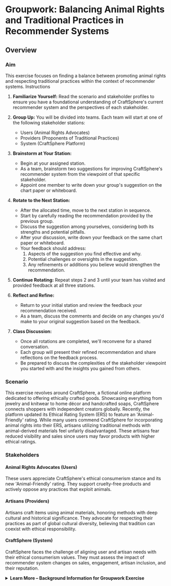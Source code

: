 # Groupwork: Balancing Animal Rights and Traditional Practices in Recommender Systems

## **Overview**

### Aim

This exercise focuses on finding a balance between promoting animal rights and respecting traditional practices within the context of recommender systems. Instructions

1. **Familiarize Yourself:** Read the scenario and stakeholder profiles to ensure you have a foundational understanding of CraftSphere's current recommender system and the perspectives of each stakeholder.
2. **Group Up:** You will be divided into teams. Each team will start at one of the following stakeholder stations:
   * Users (Animal Rights Advocates)
   * Providers (Proponents of Traditional Practices)
   * System (CraftSphere Platform)
3. **Brainstorm at Your Station:**
   * Begin at your assigned station.
   * As a team, brainstorm two suggestions for improving CraftSphere's recommender system from the viewpoint of that specific stakeholder.
   * Appoint one member to write down your group's suggestion on the chart paper or whiteboard.
4. **Rotate to the Next Station:**
   * After the allocated time, move to the next station in sequence.
   * Start by carefully reading the recommendation provided by the previous group.
   * Discuss the suggestion among yourselves, considering both its strengths and potential pitfalls.
   * After your discussion, write down your feedback on the same chart paper or whiteboard.
   * Your feedback should address:&#x20;
     1. Aspects of the suggestion you find effective and why.&#x20;
     2. Potential challenges or oversights in the suggestion.&#x20;
     3. Any refinements or additions you believe would strengthen the recommendation.
5. **Continue Rotating:** Repeat steps 2 and 3 until your team has visited and provided feedback at all three stations.
6. **Reflect and Refine:**
   * Return to your initial station and review the feedback your recommendation received.
   * As a team, discuss the comments and decide on any changes you'd make to your original suggestion based on the feedback.
7.  **Class Discussion:**

    * Once all rotations are completed, we'll reconvene for a shared conversation.
    * Each group will present their refined recommendation and share reflections on the feedback process.
    * Be prepared to discuss the complexities of the stakeholder viewpoint you started with and the insights you gained from others.&#x20;



### **Scenario**

This exercise revolves around CraftSphere, a fictional online platform dedicated to offering ethically crafted goods. Showcasing everything from jewelry and knitwear to home décor and handcrafted soaps, CraftSphere connects shoppers with independent creators globally. Recently, the platform updated its Ethical Rating System (ERS) to feature an 'Animal-Friendly' rating. While many users commend CraftSphere for incorporating animal rights into their ERS, artisans utilizing traditional methods with animal-derived materials feel unfairly disadvantaged. These artisans fear reduced visibility and sales since users may favor products with higher ethical ratings.&#x20;

### **Stakeholders**

#### **Animal Rights Advocates (Users)**

These users appreciate CraftSphere's ethical consumerism stance and its new 'Animal-Friendly' rating. They support cruelty-free products and actively oppose any practices that exploit animals.

#### **Artisans (Providers)**

Artisans craft items using animal materials, honoring methods with deep cultural and historical significance. They advocate for respecting their practices as part of global cultural diversity, believing that tradition can coexist with ethical responsibility.

#### **CraftSphere (System)**

CraftSphere faces the challenge of aligning user and artisan needs with their ethical consumerism values. They must assess the impact of recommender system changes on sales, engagement, artisan inclusion, and their reputation.

<details>

<summary><strong>Learn More – Background Information for Groupwork Exercise</strong></summary>

**Aim**

* The exericse aims to cultivate critical thinking, empathy for different perspectives, and communication skills.
* **Note:** Remember, this exercise is as much about paying attention and understanding others as it is about suggesting your own ideas. The goal isn't to "win" but to collaboratively work towards an ethical and balanced recommender system. Approach each station with an open mind and respect for diverse perspectives.

**Animal Rights Advocates (Users)**

* These users value CraftSphere's commitment to ethical consumerism and regard the new 'Animal-Friendly' rating as a positive development. They believe that companies should take a stand against practices that harm animals and that consumers should have the ability to easily choose cruelty-free products. They champion cruelty-free products and often boycott or campaign against practices that exploit animals in any form.

**Artisans (Providers)**

* These artisans craft items such as leather handbags, bone jewelry, hand-woven woolen blankets, and feathered decorative items. These materials are sourced from animals, often using methods passed down through generations, reflecting the deep cultural and historical significance of their craft. They argue that their practices, including the use of animal-based materials, should be respected as part of global cultural diversity. While they acknowledge the importance of animal welfare, they believe that traditional methods can be conducted responsibly and ethically.

**CraftSphere (System)**

* CraftSphere is in a challenging position. They need to balance the diverse needs and expectations of their users and artisans, while also maintaining their commitment to promoting ethical consumerism. They must consider how changes to their recommender system might affect sales, user engagement, and artisan inclusion. They also need to weigh the potential reputational risks and benefits of their decisions.

</details>
